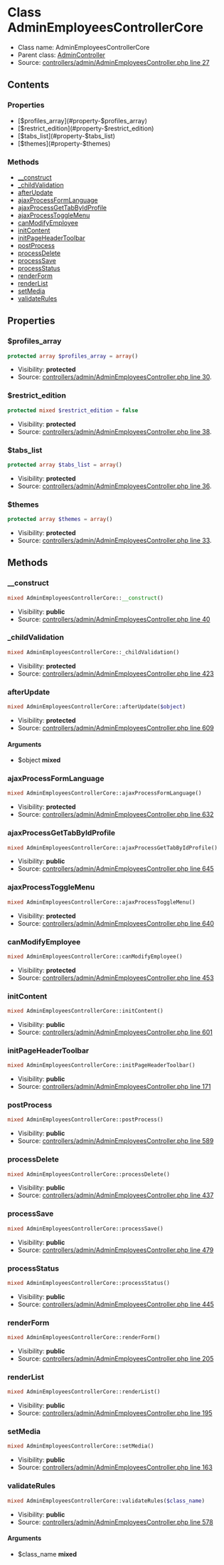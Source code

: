 Class AdminEmployeesControllerCore
=====================





* Class name: AdminEmployeesControllerCore
* Parent class: [AdminController](class.AdminControllerCore.md)
* Source: [controllers/admin/AdminEmployeesController.php line 27](https://github.com/PrestaShop/PrestaShop/blob/1.6.0.11/controllers/admin/AdminEmployeesController.php#L27)


Contents
--------


### Properties

* [$profiles_array](#property-$profiles_array)
* [$restrict_edition](#property-$restrict_edition)
* [$tabs_list](#property-$tabs_list)
* [$themes](#property-$themes)

### Methods

* [__construct](#method-__construct)
* [_childValidation](#method-_childValidation)
* [afterUpdate](#method-afterUpdate)
* [ajaxProcessFormLanguage](#method-ajaxProcessFormLanguage)
* [ajaxProcessGetTabByIdProfile](#method-ajaxProcessGetTabByIdProfile)
* [ajaxProcessToggleMenu](#method-ajaxProcessToggleMenu)
* [canModifyEmployee](#method-canModifyEmployee)
* [initContent](#method-initContent)
* [initPageHeaderToolbar](#method-initPageHeaderToolbar)
* [postProcess](#method-postProcess)
* [processDelete](#method-processDelete)
* [processSave](#method-processSave)
* [processStatus](#method-processStatus)
* [renderForm](#method-renderForm)
* [renderList](#method-renderList)
* [setMedia](#method-setMedia)
* [validateRules](#method-validateRules)




Properties
----------


### <a name="property-$profiles_array"></a>$profiles_array

```php
protected array $profiles_array = array()
```





* Visibility: **protected**
* Source: [controllers/admin/AdminEmployeesController.php line 30](https://github.com/PrestaShop/PrestaShop/blob/1.6.0.11/controllers/admin/AdminEmployeesController.php#L30).


### <a name="property-$restrict_edition"></a>$restrict_edition

```php
protected mixed $restrict_edition = false
```





* Visibility: **protected**
* Source: [controllers/admin/AdminEmployeesController.php line 38](https://github.com/PrestaShop/PrestaShop/blob/1.6.0.11/controllers/admin/AdminEmployeesController.php#L38).


### <a name="property-$tabs_list"></a>$tabs_list

```php
protected array $tabs_list = array()
```





* Visibility: **protected**
* Source: [controllers/admin/AdminEmployeesController.php line 36](https://github.com/PrestaShop/PrestaShop/blob/1.6.0.11/controllers/admin/AdminEmployeesController.php#L36).


### <a name="property-$themes"></a>$themes

```php
protected array $themes = array()
```





* Visibility: **protected**
* Source: [controllers/admin/AdminEmployeesController.php line 33](https://github.com/PrestaShop/PrestaShop/blob/1.6.0.11/controllers/admin/AdminEmployeesController.php#L33).


Methods
-------


### <a name="method-__construct"></a>__construct

```php
mixed AdminEmployeesControllerCore::__construct()
```





* Visibility: **public**
* Source: [controllers/admin/AdminEmployeesController.php line 40](https://github.com/PrestaShop/PrestaShop/blob/1.6.0.11/controllers/admin/AdminEmployeesController.php#L40)




### <a name="method-_childValidation"></a>_childValidation

```php
mixed AdminEmployeesControllerCore::_childValidation()
```





* Visibility: **protected**
* Source: [controllers/admin/AdminEmployeesController.php line 423](https://github.com/PrestaShop/PrestaShop/blob/1.6.0.11/controllers/admin/AdminEmployeesController.php#L423)




### <a name="method-afterUpdate"></a>afterUpdate

```php
mixed AdminEmployeesControllerCore::afterUpdate($object)
```





* Visibility: **protected**
* Source: [controllers/admin/AdminEmployeesController.php line 609](https://github.com/PrestaShop/PrestaShop/blob/1.6.0.11/controllers/admin/AdminEmployeesController.php#L609)


#### Arguments
* $object **mixed**



### <a name="method-ajaxProcessFormLanguage"></a>ajaxProcessFormLanguage

```php
mixed AdminEmployeesControllerCore::ajaxProcessFormLanguage()
```





* Visibility: **protected**
* Source: [controllers/admin/AdminEmployeesController.php line 632](https://github.com/PrestaShop/PrestaShop/blob/1.6.0.11/controllers/admin/AdminEmployeesController.php#L632)




### <a name="method-ajaxProcessGetTabByIdProfile"></a>ajaxProcessGetTabByIdProfile

```php
mixed AdminEmployeesControllerCore::ajaxProcessGetTabByIdProfile()
```





* Visibility: **public**
* Source: [controllers/admin/AdminEmployeesController.php line 645](https://github.com/PrestaShop/PrestaShop/blob/1.6.0.11/controllers/admin/AdminEmployeesController.php#L645)




### <a name="method-ajaxProcessToggleMenu"></a>ajaxProcessToggleMenu

```php
mixed AdminEmployeesControllerCore::ajaxProcessToggleMenu()
```





* Visibility: **protected**
* Source: [controllers/admin/AdminEmployeesController.php line 640](https://github.com/PrestaShop/PrestaShop/blob/1.6.0.11/controllers/admin/AdminEmployeesController.php#L640)




### <a name="method-canModifyEmployee"></a>canModifyEmployee

```php
mixed AdminEmployeesControllerCore::canModifyEmployee()
```





* Visibility: **protected**
* Source: [controllers/admin/AdminEmployeesController.php line 453](https://github.com/PrestaShop/PrestaShop/blob/1.6.0.11/controllers/admin/AdminEmployeesController.php#L453)




### <a name="method-initContent"></a>initContent

```php
mixed AdminEmployeesControllerCore::initContent()
```





* Visibility: **public**
* Source: [controllers/admin/AdminEmployeesController.php line 601](https://github.com/PrestaShop/PrestaShop/blob/1.6.0.11/controllers/admin/AdminEmployeesController.php#L601)




### <a name="method-initPageHeaderToolbar"></a>initPageHeaderToolbar

```php
mixed AdminEmployeesControllerCore::initPageHeaderToolbar()
```





* Visibility: **public**
* Source: [controllers/admin/AdminEmployeesController.php line 171](https://github.com/PrestaShop/PrestaShop/blob/1.6.0.11/controllers/admin/AdminEmployeesController.php#L171)




### <a name="method-postProcess"></a>postProcess

```php
mixed AdminEmployeesControllerCore::postProcess()
```





* Visibility: **public**
* Source: [controllers/admin/AdminEmployeesController.php line 589](https://github.com/PrestaShop/PrestaShop/blob/1.6.0.11/controllers/admin/AdminEmployeesController.php#L589)




### <a name="method-processDelete"></a>processDelete

```php
mixed AdminEmployeesControllerCore::processDelete()
```





* Visibility: **public**
* Source: [controllers/admin/AdminEmployeesController.php line 437](https://github.com/PrestaShop/PrestaShop/blob/1.6.0.11/controllers/admin/AdminEmployeesController.php#L437)




### <a name="method-processSave"></a>processSave

```php
mixed AdminEmployeesControllerCore::processSave()
```





* Visibility: **public**
* Source: [controllers/admin/AdminEmployeesController.php line 479](https://github.com/PrestaShop/PrestaShop/blob/1.6.0.11/controllers/admin/AdminEmployeesController.php#L479)




### <a name="method-processStatus"></a>processStatus

```php
mixed AdminEmployeesControllerCore::processStatus()
```





* Visibility: **public**
* Source: [controllers/admin/AdminEmployeesController.php line 445](https://github.com/PrestaShop/PrestaShop/blob/1.6.0.11/controllers/admin/AdminEmployeesController.php#L445)




### <a name="method-renderForm"></a>renderForm

```php
mixed AdminEmployeesControllerCore::renderForm()
```





* Visibility: **public**
* Source: [controllers/admin/AdminEmployeesController.php line 205](https://github.com/PrestaShop/PrestaShop/blob/1.6.0.11/controllers/admin/AdminEmployeesController.php#L205)




### <a name="method-renderList"></a>renderList

```php
mixed AdminEmployeesControllerCore::renderList()
```





* Visibility: **public**
* Source: [controllers/admin/AdminEmployeesController.php line 195](https://github.com/PrestaShop/PrestaShop/blob/1.6.0.11/controllers/admin/AdminEmployeesController.php#L195)




### <a name="method-setMedia"></a>setMedia

```php
mixed AdminEmployeesControllerCore::setMedia()
```





* Visibility: **public**
* Source: [controllers/admin/AdminEmployeesController.php line 163](https://github.com/PrestaShop/PrestaShop/blob/1.6.0.11/controllers/admin/AdminEmployeesController.php#L163)




### <a name="method-validateRules"></a>validateRules

```php
mixed AdminEmployeesControllerCore::validateRules($class_name)
```





* Visibility: **public**
* Source: [controllers/admin/AdminEmployeesController.php line 578](https://github.com/PrestaShop/PrestaShop/blob/1.6.0.11/controllers/admin/AdminEmployeesController.php#L578)


#### Arguments
* $class_name **mixed**


